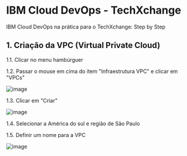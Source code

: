 # IBM Cloud DevOps - TechXchange
IBM Cloud DevOps na prática para o TechXchange: Step by Step

## 1. Criação da VPC (Virtual Private Cloud)
1.1. Clicar no menu hambúrguer

1.2. Passar o mouse em cima do item "Infraestrutura VPC" e clicar em "VPCs"

![image](https://github.com/mguedes352/ibmcloud-devops-techxchange/assets/79527238/bb935046-7d66-4df5-a273-777fdfb24fdb)

1.3. Clicar em "Criar"

![image](https://github.com/mguedes352/ibmcloud-devops-techxchange/assets/79527238/2658551b-40d2-4854-9fdf-2e14341dda88)

1.4. Selecionar a América do sul e região de São Paulo

1.5. Definir um nome para a VPC

![image](https://github.com/mguedes352/ibmcloud-devops-techxchange/assets/79527238/bfe4683a-96a4-4364-b1b8-bc914b7caf52)
